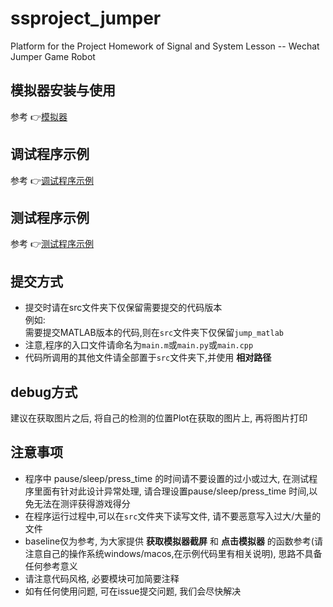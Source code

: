 # ssproject_jumper

Platform for the Project Homework of Signal and System Lesson -- Wechat Jumper Game Robot

## 模拟器安装与使用

参考 👉[模拟器](./dependency/README.md)

## 调试程序示例

参考 👉[调试程序示例](./src/README.md)

## 测试程序示例

参考 👉[测试程序示例](./test/README.md)  

## 提交方式  
- 提交时请在src文件夹下仅保留需要提交的代码版本  
例如:  
需要提交MATLAB版本的代码,则在`src`文件夹下仅保留`jump_matlab`  
- 注意,程序的入口文件请命名为`main.m`或`main.py`或`main.cpp`  
- 代码所调用的其他文件请全部置于`src`文件夹下,并使用 **相对路径**  

## debug方式  
建议在获取图片之后, 将自己的检测的位置Plot在获取的图片上, 再将图片打印  

## 注意事项  
- 程序中 pause/sleep/press_time 的时间请不要设置的过小或过大, 在测试程序里面有针对此设计异常处理, 请合理设置pause/sleep/press_time 时间,以免无法在测评获得游戏得分  
- 在程序运行过程中,可以在`src`文件夹下读写文件, 请不要恶意写入过大/大量的文件  
- baseline仅为参考, 为大家提供 **获取模拟器截屏** 和 **点击模拟器** 的函数参考(请注意自己的操作系统windows/macos,在示例代码里有相关说明), 思路不具备任何参考意义  
- 请注意代码风格, 必要模块可加简要注释  
- 如有任何使用问题, 可在issue提交问题, 我们会尽快解决  


